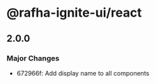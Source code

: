 # @rafha-ignite-ui/react

## 2.0.0

### Major Changes

- 672966f: Add display name to all components
